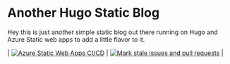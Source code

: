 # Another Hugo Static Blog

Hey this is just another simple static blog out there running on Hugo and Azure Static web apps to add a little flavor to it.


| [![Azure Static Web Apps CI/CD](https://github.com/gogorichie/gogorichie2021/actions/workflows/azure-static-web-apps-witty-sand-0f714bf10.yml/badge.svg)](https://github.com/gogorichie/gogorichie2021/actions/workflows/azure-static-web-apps-witty-sand-0f714bf10.yml) | [![Mark stale issues and pull requests](https://github.com/gogorichie/gogorichie2021/actions/workflows/stale.yml/badge.svg)](https://github.com/gogorichie/gogorichie2021/actions/workflows/stale.yml) |
